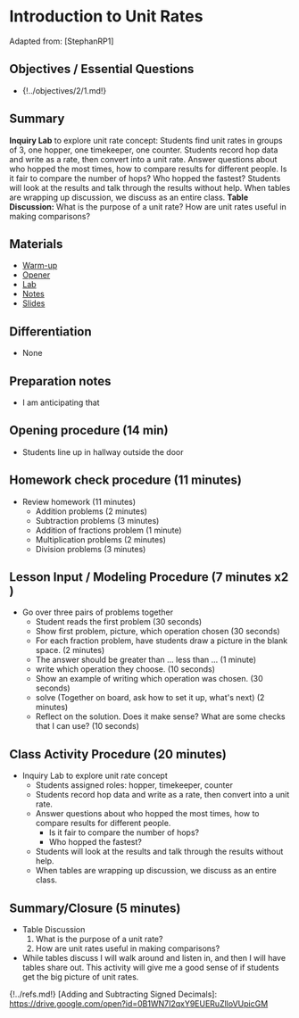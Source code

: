 
# Introduction to Unit Rates

Adapted from: [StephanRP1]

<div id="accordion" markdown="1">

## Objectives / Essential Questions 

 * {!../objectives/2/1.md!} 

## Summary

**Inquiry Lab** to explore unit rate concept: Students find unit rates in groups of 3, one hopper, one timekeeper, one counter. Students record hop data and write as a rate, then convert into a unit rate. Answer questions about who hopped the most times, how to compare results for different people. Is it fair to compare the number of hops? Who hopped the fastest? Students will look at the results and talk through the results without help. When tables are wrapping up discussion, we discuss as an entire class. **Table Discussion:** What is the purpose of a unit rate? How are unit rates useful in making comparisons?

## Materials
 * [Warm-up](http://www.jmamath7.org/warmups/7thGradeMathWarmUp031-2x2.pdf)
 * [Opener](https://betterlesson.com/lesson/resource/1966871/opener#download-resource-1966871)
 * [Lab](12/lab.pdf)
 * [Notes](12/notes.docx)
 * [Slides](/teaching/slides/12.rem)

## Differentiation
 * None
 
## Preparation notes

 * I am anticipating that 

## Opening procedure (14 min)

 * Students line up in hallway outside the door 

## Homework check procedure (11 minutes)

 * Review homework (11 minutes)
    - Addition problems (2 minutes)
    - Subtraction problems (3 minutes)
    - Addition of fractions problem (1 minute)
    - Multiplication problems (2 minutes)
    - Division problems (3 minutes)

## Lesson Input / Modeling Procedure (7 minutes x2 )
 * Go over three pairs of problems together
    - Student reads the first problem (30 seconds)
    - Show first problem, picture, which operation chosen (30 seconds)
    - For each fraction problem, have students draw a picture in the blank space. (2 minutes)
    - The answer should be greater than ... less than ... (1 minute)
    - write which operation they choose. (10 seconds)
    - Show an example of writing which operation was chosen. (30 seconds)
    - solve (Together on board, ask how to set it up, what's next) (2 minutes)
    - Reflect on the solution. Does it make sense? What are some checks that I can use? (10 seconds)

## Class Activity Procedure (20 minutes)

 * Inquiry Lab to explore unit rate concept
     - Students assigned roles: hopper, timekeeper, counter
     - Students record hop data and write as a rate, then convert into a unit rate.
     - Answer questions about who hopped the most times, how to compare results for different people.
        - Is it fair to compare the number of hops?
        - Who hopped the fastest?
     - Students will look at the results and talk through the results without help.
     - When tables are wrapping up discussion, we discuss as an entire class.

## Summary/Closure (5 minutes)

 *  Table Discussion
    1. What is the purpose of a unit rate? 
    2. How are unit rates useful in making comparisons? 
 * While tables discuss I will walk around and listen in, and then I will have tables share out.  This activity will give me a good sense of if students get the big picture of unit rates.

</div>

{!../refs.md!}
[Adding and Subtracting Signed Decimals]: https://drive.google.com/open?id=0B1WN7I2qxY9EUERuZlloVUpicGM

